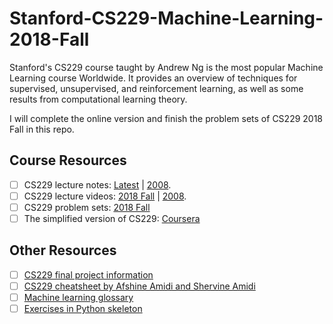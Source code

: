 # Stanford-CS229-Machine-Learning-2018-Fall

Stanford's CS229 course taught by Andrew Ng is the most popular Machine Learning course Worldwide. It provides an overview of techniques for supervised, unsupervised, and reinforcement learning, as well as some results from computational learning theory. 

I will complete the online version and finish the problem sets of CS229 2018 Fall in this repo.

## Course Resources

- [ ] CS229 lecture notes: [Latest](http://cs229.stanford.edu/syllabus.html) | [2008](https://see.stanford.edu/course/cs229).
- [ ] CS229 lecture videos: [2018 Fall](https://www.youtube.com/playlist?list=PLoROMvodv4rMiGQp3WXShtMGgzqpfVfbU) | [2008](https://www.youtube.com/watch?v=UzxYlbK2c7E&list=PLA89DCFA6ADACE599).
- [ ] CS229 problem sets: [2018 Fall](https://github.com/maxim5/cs229-2018-autumn/tree/main/problem-sets)
- [ ] The simplified version of CS229: [Coursera](https://www.coursera.org/learn/machine-learning)

## Other Resources
- [ ] [CS229 final project information](http://cs229.stanford.edu/projects.html) 
- [ ] [CS229 cheatsheet by Afshine Amidi and Shervine Amidi](https://stanford.edu/~shervine/teaching/cs-229/)
- [ ] [Machine learning glossary](https://ml-cheatsheet.readthedocs.io/en/latest/)
- [ ] [Exercises in Python skeleton](https://www.johnwittenauer.net/machine-learning-exercises-in-python-part-1/)
